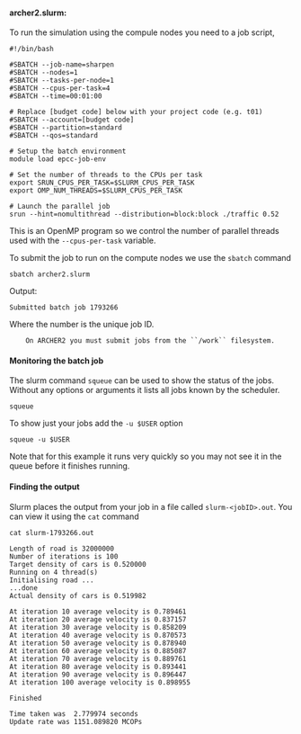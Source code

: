 #### archer2.slurm:

To run the simulation using the compule nodes you need to a job script,

``` slurm
#!/bin/bash

#SBATCH --job-name=sharpen
#SBATCH --nodes=1
#SBATCH --tasks-per-node=1
#SBATCH --cpus-per-task=4
#SBATCH --time=00:01:00

# Replace [budget code] below with your project code (e.g. t01)
#SBATCH --account=[budget code]
#SBATCH --partition=standard
#SBATCH --qos=standard

# Setup the batch environment
module load epcc-job-env

# Set the number of threads to the CPUs per task
export SRUN_CPUS_PER_TASK=$SLURM_CPUS_PER_TASK
export OMP_NUM_THREADS=$SLURM_CPUS_PER_TASK

# Launch the parallel job
srun --hint=nomultithread --distribution=block:block ./traffic 0.52
```

This is an OpenMP program so we control the number of parallel threads used with the ``--cpus-per-task`` variable.

To submit the job to run on the compute nodes we use the ``sbatch`` command

```
sbatch archer2.slurm
```

Output:
```
Submitted batch job 1793266
```
Where the number is the unique job ID.

```{note}
    On ARCHER2 you must submit jobs from the ``/work`` filesystem.
```


#### Monitoring the batch job
The slurm command ``squeue`` can be used to show the status of the jobs. Without any options or arguments it lists all jobs known by the scheduler.
```
squeue
```

To show just your jobs add  the ``-u $USER`` option
```
squeue -u $USER
```
Note that for this example it runs very quickly so you may not see it in the queue before it finishes running.

#### Finding the output
Slurm places the output from your job in a file called ``slurm-<jobID>.out``. You can view it using the ``cat`` command

```
cat slurm-1793266.out

Length of road is 32000000
Number of iterations is 100
Target density of cars is 0.520000
Running on 4 thread(s)
Initialising road ...
...done
Actual density of cars is 0.519982

At iteration 10 average velocity is 0.789461
At iteration 20 average velocity is 0.837157
At iteration 30 average velocity is 0.858209
At iteration 40 average velocity is 0.870573
At iteration 50 average velocity is 0.878940
At iteration 60 average velocity is 0.885087
At iteration 70 average velocity is 0.889761
At iteration 80 average velocity is 0.893441
At iteration 90 average velocity is 0.896447
At iteration 100 average velocity is 0.898955

Finished

Time taken was  2.779974 seconds
Update rate was 1151.089820 MCOPs

```
